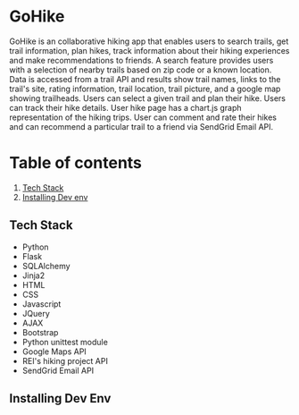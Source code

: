 # GoHike

GoHike is an collaborative hiking app that enables users to search trails, get trail information, plan hikes, track information about their hiking experiences and make recommendations to friends. A search feature provides users with a selection of nearby trails based on zip code or a known location. Data is accessed from a trail API and results show trail names, links to the trail's site, rating information, trail location, trail picture, and a google map showing trailheads. Users can select a given trail and plan their hike. Users can track their hike details. User hike page has a chart.js graph representation of the hiking trips. User can comment and rate their hikes and can recommend a particular trail to a friend via SendGrid Email API.

# Table of contents 
1. [Tech Stack](#tech-stack)
2. [Installing Dev env](#installing-dev-env)

## Tech Stack 
- Python
- Flask
- SQLAlchemy
- Jinja2
- HTML
- CSS
- Javascript
- JQuery
- AJAX
- Bootstrap
- Python unittest module
- Google Maps API
- REI's hiking project API
- SendGrid Email API

## Installing Dev Env
